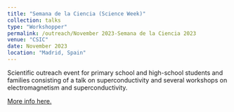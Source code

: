 ```yaml
---
title: "Semana de la Ciencia (Science Week)"
collection: talks
type: "Workshopper"
permalink: /outreach/November 2023-Semana de la Ciencia 2023
venue: "CSIC"
date: November 2023
location: "Madrid, Spain"
---
```


Scientific outreach event for primary school and high-school students and families consisting of a talk on superconductivity and several workshops on electromagnetism and superconductivity.

[More info here.](https://www.semanadelaciencia.csic.es/)
